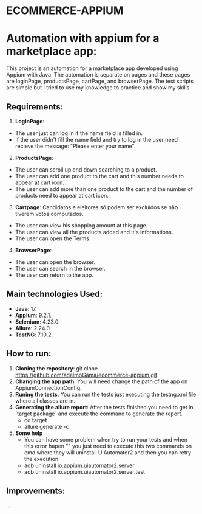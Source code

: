 # ECOMMERCE-APPIUM


# Automation with appium for a marketplace app:

This project is an automation for a marketplace app developed using Appium with Java. The automation is separate on pages and these pages are loginPage, productsPage, cartPage, and browserPage. The test scripts are simple but I tried to use my knowledge to practice and show my skills.


## Requirements:

1. **LoginPage**:
- The user just can log in if the name field is filled in.
- If the user didn't fill the name field and try to log in the user need recieve the message: "Please enter your name".
  
2. **ProductsPage**:
- The user can scroll up and down searching to a product.
- The user can add one product to the cart and this number needs to appear at cart icon.
- The user can add more than one product to the cart and the number of products need to appear at cart icon.

3. **Cartpage**: Candidatos e eleitores só podem ser excluídos se não tiverem votos computados.
- The user can view his shopping amount at this page.
- The user can view all the products added and it's informations.
- The user can open the Terms.
  
4. **BrowserPage**:
- The user can open the browser.
- The user can search in the browser.
- The user can return to the app.


## Main technologies Used:

- **Java**: 17.
- **Appium**: 9.2.1.
- **Selenium**: 4.23.0.
- **Allure**: 2.24.0.
- **TestNG**: 7.10.2.


## How to run:

1. **Cloning the repository**:
   git clone https://github.com/adelmoGama/ecommerce-appium.git
2. **Changing the app path**:
   You will need change the path of the app on AppiumConnectionConfig.
3. **Runing the tests**:
   You can run the tests just executing the testng.xml file where all classes are in.
4. **Generating the allure report**:
   After the tests finished you need to get in ´target package´ and execute the command to generate the report.
   - cd target
   - allure generate -c
5. **Some help**
   - You can have some problem when try to run your tests and when this error hapen "" you just need to execute this two commands on cmd where they will uninstall UiAutomator2 and then you can retry the execution
   - adb uninstall io.appium.uiautomator2.server
   - adb uninstall io.appium.uiautomator2.server.test

     
## Improvements:

...
